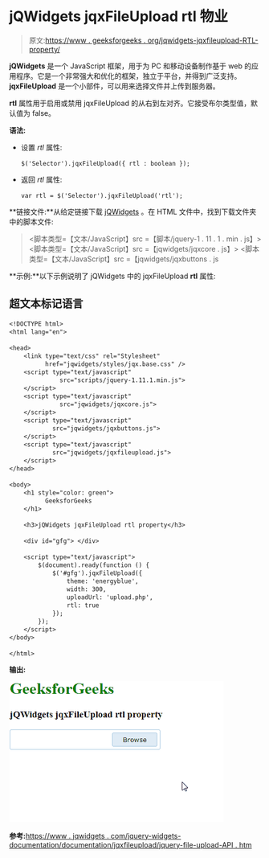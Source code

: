 # jQWidgets jqxFileUpload rtl 物业

> 原文:[https://www . geeksforgeeks . org/jqwidgets-jqxfileupload-RTL-property/](https://www.geeksforgeeks.org/jqwidgets-jqxfileupload-rtl-property/)

**jQWidgets** 是一个 JavaScript 框架，用于为 PC 和移动设备制作基于 web 的应用程序。它是一个非常强大和优化的框架，独立于平台，并得到广泛支持。 **jqxFileUpload** 是一个小部件，可以用来选择文件并上传到服务器。

**rtl** 属性用于启用或禁用 jqxFileUpload 的从右到左对齐。它接受布尔类型值，默认值为 false。

**语法:**

*   设置 *rtl* 属性:

    ```
    $('Selector').jqxFileUpload({ rtl : boolean });
    ```

*   返回 *rtl* 属性:

    ```
    var rtl = $('Selector').jqxFileUpload('rtl');
    ```

**链接文件:**从给定链接下载 [jQWidgets](https://www.jqwidgets.com/download/) 。在 HTML 文件中，找到下载文件夹中的脚本文件:

> <link type="”text/css”" rel="”Stylesheet”" href="”jqwidgets/styles/jqx.base.css”">
> <脚本类型=【文本/JavaScript】src =【脚本/jquery-1 . 11 . 1 . min . js】></脚本>
> <脚本类型=【文本/JavaScript】src =【jqwidgets/jqxcore . js】></脚本>
> <脚本类型=【文本/JavaScript】src =【jqwidgets/jqxbuttons . js

**示例:**以下示例说明了 jQWidgets 中的 jqxFileUpload **rtl** 属性:

## 超文本标记语言

```
<!DOCTYPE html>
<html lang="en">

<head>  
    <link type="text/css" rel="Stylesheet" 
          href="jqwidgets/styles/jqx.base.css" />
    <script type="text/javascript" 
              src="scripts/jquery-1.11.1.min.js">
    </script>
    <script type="text/javascript" 
              src="jqwidgets/jqxcore.js">
    </script>
    <script type="text/javascript" 
            src="jqwidgets/jqxbuttons.js">
    </script>
    <script type="text/javascript" 
            src="jqwidgets/jqxfileupload.js">
    </script>
</head>

<body>
    <h1 style="color: green">
          GeeksforGeeks 
    </h1>

    <h3>jQWidgets jqxFileUpload rtl property</h3>

    <div id="gfg"> </div>

    <script type="text/javascript">
        $(document).ready(function () {
            $('#gfg').jqxFileUpload({ 
                theme: 'energyblue',
                width: 300,
                uploadUrl: 'upload.php',
                rtl: true
            });
        });
    </script>
</body>

</html>
```

**输出:**

![](img/b8a1afb763202d7b036ca897bebd3b7e.png)

**参考:**[https://www . jqwidgets . com/jquery-widgets-documentation/documentation/jqxfileupload/jquery-file-upload-API . htm](https://www.jqwidgets.com/jquery-widgets-documentation/documentation/jqxfileupload/jquery-file-upload-api.htm)